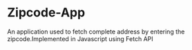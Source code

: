 # Zipcode-App
An application used to fetch complete address by entering the zipcode.Implemented in Javascript using Fetch API
